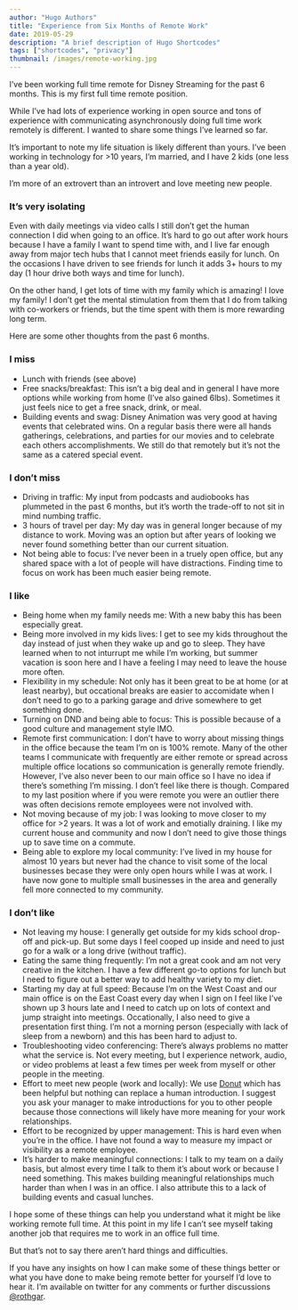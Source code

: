 ```yaml
---
author: "Hugo Authors"
title: "Experience from Six Months of Remote Work"
date: 2019-05-29
description: "A brief description of Hugo Shortcodes"
tags: ["shortcodes", "privacy"]
thumbnail: /images/remote-working.jpg
---
```


I’ve been working full time remote for Disney Streaming for the past 6 months. This is my first full time remote position.

While I’ve had lots of experience working in open source and tons of experience with communicating asynchronously doing full time work remotely is different. I wanted to share some things I’ve learned so far.

It’s important to note my life situation is likely different than yours. I’ve been working in technology for >10 years, I’m married, and I have 2 kids (one less than a year old).

I’m more of an extrovert than an introvert and love meeting new people.

### It’s very isolating

Even with daily meetings via video calls I still don’t get the human connection I did when going to an office. It’s hard to go out after work hours because I have a family I want to spend time with, and I live far enough away from major tech hubs that I cannot meet friends easily for lunch. On the occasions I have driven to see friends for lunch it adds 3+ hours to my day (1 hour drive both ways and time for lunch).

On the other hand, I get lots of time with my family which is amazing! I love my family! I don’t get the mental stimulation from them that I do from talking with co-workers or friends, but the time spent with them is more rewarding long term.

Here are some other thoughts from the past 6 months.

### I miss

- Lunch with friends (see above)
- Free snacks/breakfast: This isn’t a big deal and in general I have more options while working from home (I’ve also gained 6lbs). Sometimes it just feels nice to get a free snack, drink, or meal.
- Building events and swag: Disney Animation was very good at having events that celebrated wins. On a regular basis there were all hands gatherings, celebrations, and parties for our movies and to celebrate each others accomplishments. We still do that remotely but it’s not the same as a catered special event.

### I don’t miss

- Driving in traffic: My input from podcasts and audiobooks has plummeted in the past 6 months, but it’s worth the trade-off to not sit in mind numbing traffic.
- 3 hours of travel per day: My day was in general longer because of my distance to work. Moving was an option but after years of looking we never found something better than our current situation.
- Not being able to focus: I’ve never been in a truely open office, but any shared space with a lot of people will have distractions. Finding time to focus on work has been much easier being remote.

### I like

- Being home when my family needs me: With a new baby this has been especially great.
- Being more involved in my kids lives: I get to see my kids throughout the day instead of just when they wake up and go to sleep. They have learned when to not inturrupt me while I’m working, but summer vacation is soon here and I have a feeling I may need to leave the house more often.
- Flexibility in my schedule: Not only has it been great to be at home (or at least nearby), but occational breaks are easier to accomidate when I don’t need to go to a parking garage and drive somewhere to get something done.
- Turning on DND and being able to focus: This is possible because of a good culture and management style IMO.
- Remote first communication: I don’t have to worry about missing things in the office because the team I’m on is 100% remote. Many of the other teams I communicate with frequently are either remote or spread across multiple office locations so communication is generally remote friendly. However, I’ve also never been to our main office so I have no idea if there’s something I’m missing. I don’t feel like there is though. Compared to my last position where if you were remote you were an outlier there was often decisions remote employees were not involved with.
- Not moving because of my job: I was looking to move closer to my office for >2 years. It was a lot of work and emotially draining. I like my current house and community and now I don’t need to give those things up to save time on a commute.
- Being able to explore my local community: I’ve lived in my house for almost 10 years but never had the chance to visit some of the local businesses becase they were only open hours while I was at work. I have now gone to multiple small businesses in the area and generally fell more connected to my community.

### I don’t like

- Not leaving my house: I generally get outside for my kids school drop-off and pick-up. But some days I feel cooped up inside and need to just go for a walk or a long drive (without traffic).
- Eating the same thing frequently: I’m not a great cook and am not very creative in the kitchen. I have a few different go-to options for lunch but I need to figure out a better way to add healthy variety to my diet.
- Starting my day at full speed: Because I’m on the West Coast and our main office is on the East Coast every day when I sign on I feel like I’ve shown up 3 hours late and I need to catch up on lots of context and jump straight into meetings. Occationally, I also need to give a presentation first thing. I’m not a morning person (especially with lack of sleep from a newborn) and this has been hard to adjust to.
- Troubleshooting video conferencing: There’s always problems no matter what the service is. Not every meeting, but I experience network, audio, or video problems at least a few times per week from myself or other people in the meeting.
- Effort to meet new people (work and locally): We use [Donut](https://www.donut.com/) which has been helpful but nothing can replace a human introduction. I suggest you ask your manager to make introductions for you to other people because those connections will likely have more meaning for your work relationships.
- Effort to be recognized by upper management: This is hard even when you’re in the office. I have not found a way to measure my impact or visibility as a remote employee.
- It’s harder to make meaningful connections: I talk to my team on a daily basis, but almost every time I talk to them it’s about work or because I need something. This makes building meaningful relationships much harder than when I was in an office. I also attribute this to a lack of building events and casual lunches.

I hope some of these things can help you understand what it might be like working remote full time. At this point in my life I can’t see myself taking another job that requires me to work in an office full time.

But that’s not to say there aren’t hard things and difficulties.

If you have any insights on how I can make some of these things better or what you have done to make being remote better for yourself I’d love to hear it. I’m available on twitter for any comments or further discussions [@rothgar](https://twitter.com/rothgar).
